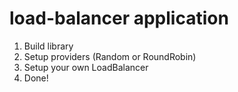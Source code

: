 # load-balancer application

1. Build library
2. Setup providers (Random or RoundRobin)
3. Setup your own LoadBalancer
4. Done!
